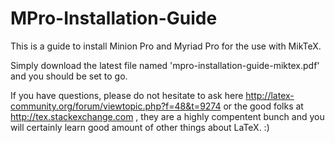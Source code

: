 MPro-Installation-Guide
=======================

This is a guide to install Minion Pro and Myriad Pro for the use with MikTeX.

Simply download the latest file named 'mpro-installation-guide-miktex.pdf' and you should be set to go.

If you have questions, please do not hesitate to ask here
http://latex-community.org/forum/viewtopic.php?f=48&t=9274
or the good folks at 
http://tex.stackexchange.com
, they are a highly compentent bunch and you will certainly learn good amount of other things about LaTeX. :)
